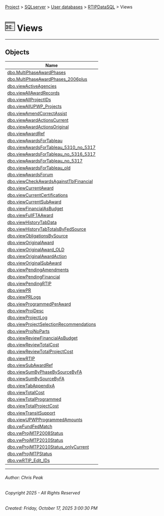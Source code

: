 #### 

[Project](../../../../index.md) > [SQLserver](../../../index.md) > [User databases](../../index.md) > [RTIPDataSQL](../index.md) > Views

# ![Views](../../../../Images/View32.png) Views

---

## <a name="#objects"></a>Objects

| Name |
|---|
| [dbo.MultiPhaseAwardPhases](dbo_MultiPhaseAwardPhases.md) |
| [dbo.MultiPhaseAwardPhases_2006plus](dbo_MultiPhaseAwardPhases_2006plus.md) |
| [dbo.viewActiveAgencies](dbo_viewActiveAgencies.md) |
| [dbo.viewAllAwardRecords](dbo_viewAllAwardRecords.md) |
| [dbo.viewAllProjectIDs](dbo_viewAllProjectIDs.md) |
| [dbo.viewAllUPWP_Projects](dbo_viewAllUPWP_Projects.md) |
| [dbo.viewAmendCorrectAssist](dbo_viewAmendCorrectAssist.md) |
| [dbo.viewAwardActionsCurrent](dbo_viewAwardActionsCurrent.md) |
| [dbo.viewAwardActionsOriginal](dbo_viewAwardActionsOriginal.md) |
| [dbo.viewAwardRef](dbo_viewAwardRef.md) |
| [dbo.viewAwardsForTableau](dbo_viewAwardsForTableau.md) |
| [dbo.viewAwardsForTableau_5310_no_5317](dbo_viewAwardsForTableau_5310_no_5317.md) |
| [dbo.viewAwardsForTableau_no_5316_5317](dbo_viewAwardsForTableau_no_5316_5317.md) |
| [dbo.viewAwardsForTableau_no_5317](dbo_viewAwardsForTableau_no_5317.md) |
| [dbo.viewAwardsForTableau_old](dbo_viewAwardsForTableau_old.md) |
| [dbo.viewAwardsForum](dbo_viewAwardsForum.md) |
| [dbo.viewCheckAwardsAgainstTblFinancial](dbo_viewCheckAwardsAgainstTblFinancial.md) |
| [dbo.viewCurrentAward](dbo_viewCurrentAward.md) |
| [dbo.viewCurrentCertifications](dbo_viewCurrentCertifications.md) |
| [dbo.viewCurrentSubAward](dbo_viewCurrentSubAward.md) |
| [dbo.viewFinancialAsBudget](dbo_viewFinancialAsBudget.md) |
| [dbo.viewFullFTAAward](dbo_viewFullFTAAward.md) |
| [dbo.viewHistoryTabData](dbo_viewHistoryTabData.md) |
| [dbo.viewHistoryTabTotalsByFedSource](dbo_viewHistoryTabTotalsByFedSource.md) |
| [dbo.viewObligationsBySource](dbo_viewObligationsBySource.md) |
| [dbo.viewOriginalAward](dbo_viewOriginalAward.md) |
| [dbo.viewOriginalAward_OLD](dbo_viewOriginalAward_OLD.md) |
| [dbo.viewOriginalAwardAction](dbo_viewOriginalAwardAction.md) |
| [dbo.viewOriginalSubAward](dbo_viewOriginalSubAward.md) |
| [dbo.viewPendingAmendments](dbo_viewPendingAmendments.md) |
| [dbo.viewPendingFinancial](dbo_viewPendingFinancial.md) |
| [dbo.viewPendingRTIP](dbo_viewPendingRTIP.md) |
| [dbo.viewPR](dbo_viewPR.md) |
| [dbo.viewPRLogs](dbo_viewPRLogs.md) |
| [dbo.viewProgrammedPerAward](dbo_viewProgrammedPerAward.md) |
| [dbo.viewProjDesc](dbo_viewProjDesc.md) |
| [dbo.viewProjectLog](dbo_viewProjectLog.md) |
| [dbo.viewProjectSelectionRecommendations](dbo_viewProjectSelectionRecommendations.md) |
| [dbo.viewProjNoParts](dbo_viewProjNoParts.md) |
| [dbo.viewReviewFinancialAsBudget](dbo_viewReviewFinancialAsBudget.md) |
| [dbo.viewReviewTotalCost](dbo_viewReviewTotalCost.md) |
| [dbo.viewReviewTotalProjectCost](dbo_viewReviewTotalProjectCost.md) |
| [dbo.viewRTIP](dbo_viewRTIP.md) |
| [dbo.viewSubAwardRef](dbo_viewSubAwardRef.md) |
| [dbo.viewSumByPhaseBySourceByFA](dbo_viewSumByPhaseBySourceByFA.md) |
| [dbo.viewSumBySourceByFA](dbo_viewSumBySourceByFA.md) |
| [dbo.viewTabAppendixA](dbo_viewTabAppendixA.md) |
| [dbo.viewTotalCost](dbo_viewTotalCost.md) |
| [dbo.viewTotalProgrammed](dbo_viewTotalProgrammed.md) |
| [dbo.viewTotalProjectCost](dbo_viewTotalProjectCost.md) |
| [dbo.viewTransitSupport](dbo_viewTransitSupport.md) |
| [dbo.viewUPWPProgrammedAmounts](dbo_viewUPWPProgrammedAmounts.md) |
| [dbo.vwFundFedMatch](dbo_vwFundFedMatch.md) |
| [dbo.vwProjMTP2008Status](dbo_vwProjMTP2008Status.md) |
| [dbo.vwProjMTP2010Status](dbo_vwProjMTP2010Status.md) |
| [dbo.vwProjMTP2010Status_onlyCurrent](dbo_vwProjMTP2010Status_onlyCurrent.md) |
| [dbo.vwProjMTPStatus](dbo_vwProjMTPStatus.md) |
| [dbo.vwRTIP_Edit_IDs](dbo_vwRTIP_Edit_IDs.md) |


---

###### Author:  Chris Peak

###### Copyright 2025 - All Rights Reserved

###### Created: Friday, October 17, 2025 3:00:30 PM

